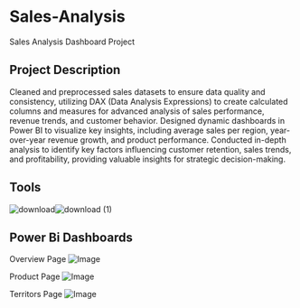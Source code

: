 # Sales-Analysis
Sales Analysis Dashboard Project 
## Project Description
Cleaned and preprocessed sales datasets to ensure data quality and consistency, utilizing DAX (Data Analysis Expressions) to create calculated columns and measures for advanced analysis of sales performance, revenue trends, and customer behavior. Designed dynamic dashboards in Power BI to visualize key insights, including average sales per region, year-over-year revenue growth, and product performance. Conducted in-depth analysis to identify key factors influencing customer retention, sales trends, and profitability, providing valuable insights for strategic decision-making.
## Tools
![download](https://github.com/user-attachments/assets/82fe2e1c-ca76-4267-9819-1449de1c9e64)![download (1)](https://github.com/user-attachments/assets/9295a98b-4db9-4334-841c-01003dbe84d5)

## Power Bi Dashboards
Overview Page ![Image](https://github.com/user-attachments/assets/ee7d2d07-a833-4e29-835c-2f8c8707f545)

Product Page ![Image](https://github.com/user-attachments/assets/fd0be7a9-e36a-4c15-840d-e2851323ef63)

Territors Page ![Image](https://github.com/user-attachments/assets/b1325366-3b4c-4098-be53-075b1b7763ee)
